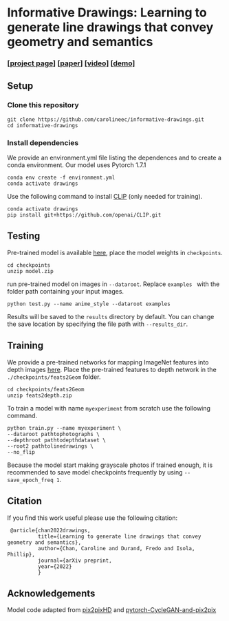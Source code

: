 # Informative Drawings: Learning to generate line drawings that convey geometry and semantics

### [[project page]](https://carolineec.github.io/informative_drawings/) [[paper]](TODO) [[video]](TODO) [[demo]](https://huggingface.co/spaces/carolineec/informativedrawings)


## Setup

### Clone this repository

```
git clone https://github.com/carolineec/informative-drawings.git
cd informative-drawings
```

### Install dependencies
We provide an environment.yml file listing the dependences and to create a conda environment. Our model uses Pytorch 1.7.1

```
conda env create -f environment.yml
conda activate drawings
```

Use the following command to install [CLIP](https://github.com/openai/CLIP) (only needed for training).

```
conda activate drawings
pip install git+https://github.com/openai/CLIP.git
```

## Testing
Pre-trained model is available [here](https://drive.google.com/file/d/1up167zkluR-RIUdr433JbQU43_w9hbgg/view?usp=sharing), place the model weights in `checkpoints`.

```
cd checkpoints
unzip model.zip
```

run pre-trained model on images in `--dataroot`. Replace `examples ` with the folder path containing your input images.

```
python test.py --name anime_style --dataroot examples
```

Results will be saved to the `results` directory by default. You can change the save location by specifying the file path with `--results_dir`. 

## Training

We provide a pre-trained networks for mapping ImageNet features into depth images [here](https://drive.google.com/file/d/1XYpn7Kgr7HaSnNOVdOeAhAX8FM4YAitl/view?usp=sharing). Place the pre-trained features to depth network in the `./checkpoints/feats2Geom` folder.

```
cd checkpoints/feats2Geom
unzip feats2depth.zip
```

To train a model with name `myexperiment` from scratch use the following command.

```
python train.py --name myexperiment \
--dataroot pathtophotographs \
--depthroot pathtodepthdataset \
--root2 pathtolinedrawings \
--no_flip
```
Because the model start making grayscale photos if trained enough, it is recommended to save model checkpoints frequently by using `--save_epoch_freq 1`.

## Citation

If you find this work useful please use the following citation:

```
 @article{chan2022drawings,
	      title={Learning to generate line drawings that convey geometry and semantics},
	      author={Chan, Caroline and Durand, Fredo and Isola, Phillip},
	      journal={arXiv preprint,
	      year={2022}
	      }
```

## Acknowledgements

Model code adapted from [pix2pixHD](https://github.com/NVIDIA/pix2pixHD) and [pytorch-CycleGAN-and-pix2pix](https://github.com/junyanz/pytorch-CycleGAN-and-pix2pix)
